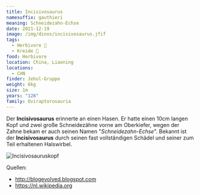 ```yaml
---
title: Incisivosaurus
namesuffix: gauthieri
meaning: Schneidezahn-Echse
date: 2021-12-19
image: /img/dinos/incisivosaurus.jfif
tags:
  - Herbivore 🌿
  - Kreide 🦴
food: Herbivore
location: China, Liaoning
locations:
  - CHN
finder: Jehol-Gruppe
weight: 6kg
size: 1m
years: "128"
family: Oviraptorosauria
---
```

Der **Incisivosaurus** erinnerte an einen Hasen. Er hatte einen 10cm langen Kopf und zwei große Schneidezähne vorne am Oberkiefer, wegen der Zahne bekam er auch seinen Namen "*Schneidezahn-Echse*". Bekannt ist der **Incisivosaurus** durch seinen fast vollständigen Schädel und seiner zum Teil erhaltenen Halswirbel.

![Incisivosauruskopf](/img/dinos/incisivosaurus.jpg)

Quellen:

* <http://blogevolved.blogspot.com>
* <https://nl.wikipedia.org>